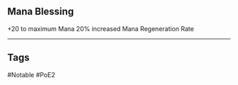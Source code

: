 ## Mana Blessing
+20 to maximum Mana
20% increased Mana Regeneration Rate

---
## Tags
#Notable
#PoE2
